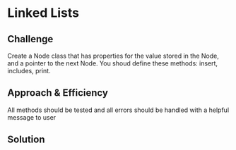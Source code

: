 # Linked Lists

## Challenge

Create a Node class that has properties for the value stored in the Node, and a pointer to the next Node. You shoud define these methods: insert, includes, print.

## Approach & Efficiency

All methods should be tested and all errors should be handled with a helpful message to user

## Solution
